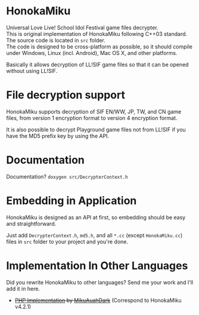 HonokaMiku
==========
Universal Love Live! School Idol Festival game files decrypter.  
This is original implementation of HonokaMiku following C++03 standard. The source code is located in `src` folder.  
The code is designed to be cross-platform as possible, so it should compile under Windows, Linux (incl. Android), Mac OS X, and other platforms.

Basically it allows decryption of LL!SIF game files so that it can be opened without using LL!SIF.

File decryption support
=======================
HonokaMiku supports decryption of SIF EN/WW, JP, TW, and CN game files, from version 1 encryption format to version 4 encryption format.

It is also possible to decrypt Playground game files not from LL!SIF if you have the MD5 prefix key by using the API.

Documentation
=============

Documentation? `doxygen src/DecrypterContext.h`

Embedding in Application
========================
HonokaMiku is designed as an API at first, so embedding should be easy and straightforward.

Just add `DecrypterContext.h`, `md5.h`, and all `*.cc` (except `HonokaMiku.cc`) files in `src` folder to your project and you're done.

Implementation In Other Languages
=================================
Did you rewrite HonokaMiku to other languages? Send me your work and I'll add it in here.

* ~~[PHP Implementation](https://github.com/MikuAuahDark/SIFUniDecrypt) by [MikuAuahDark](https://github.com/MikuAuahDark)~~ (Correspond to HonokaMiku v4.2.1)
